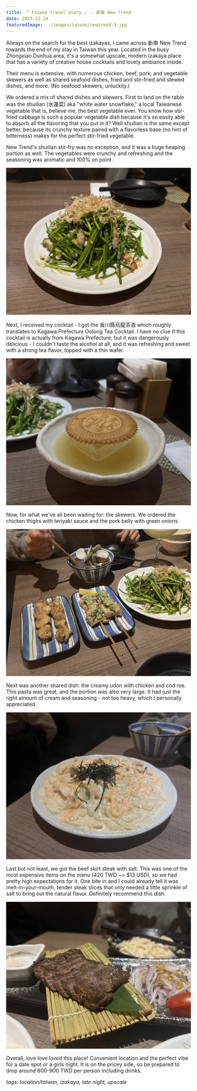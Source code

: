 ```yaml
---
title: 「 taiwan travel diary 」 - 新串 New Trend
date: 2023-12-24
featuredImage: ../images/taiwan/newtrend-3.jpg
---
```


Always on the search for the best izakayas, I came across 新串 New Trend towards the end of my stay in Taiwan this year. Located in the busy Zhongxiao Dunhua area, it's a somewhat upscale, modern izakaya place that has a variety of creative house cocktails and lovely ambiance inside.

Their menu is extensive, with numerous chicken, beef, pork, and vegetable skewers as well as shared seafood dishes, fried and stir-fried and stewed dishes, and more. (No seafood skewers, unluckily.)

We ordered a mix of shared dishes and skewers. First to land on the table was the shuilian (水蓮菜) aka "white water snowflake," a local Taiwanese vegetable that is, believe me, the best vegetable ever. You know how stir-fried cabbage is such a popular vegetable dish because it's so easily able to absorb all the flavoring that you put in it? Well shuilian is the same except better, because its crunchy texture paired with a flavorless base (no hint of bitterness) makes for the perfect stir-fried vegetable.

New Trend's shuilian stir-fry was no exception, and it was a huge heaping portion as well. The vegetables were crunchy and refreshing and the seasoning was aromatic and 100% on point.

<div>
    <img src="../images/taiwan/newtrend-1.jpg" 
        alt="Shuilian vegetable at New Trend"
        style="height: 400px; object-fit:cover;display:inline-block;"
    />
</div>

Next, I received my cocktail - I got the 香川縣烏龍茶酒 which roughly translates to Kagawa Prefecture Oolong Tea Cocktail. I have no clue if this cocktail is actually from Kagawa Prefecture, but it was dangerously delicious - I couldn't taste the alcohol at all, and it was refreshing and sweet with a strong tea flavor, topped with a thin wafer.

<div>
    <img src="../images/taiwan/newtrend-2.jpg" 
        alt="Cocktail at New Trend"
        style="height: 400px; object-fit:cover;display:inline-block;"
    />
</div>

Now, for what we've all been waiting for: the skewers. We ordered the chicken thighs with teriyaki sauce and the pork belly with green onions.

<div>
    <img src="../images/taiwan/newtrend-3.jpg" 
        alt="Skewers at New Trend"
        style="height: 400px; object-fit:cover;display:inline-block;"
    />
</div>

Next was another shared dish: the creamy udon with chicken and cod roe. This pasta was great, and the portion was also very large. It had just the right amount of cream and seasoning - not too heavy, which I personally appreciated.

<div>
    <img src="../images/taiwan/newtrend-4.jpg" 
        alt="Mentaiko udon at New Trend"
        style="height: 400px; object-fit:cover;display:inline-block;"
    />
</div>

Last but not least, we got the beef skirt steak with salt. This was one of the most expensive items on the menu (420 TWD ~= $13 USD), so we had pretty high expectations for it. One bite in and I could already tell it was melt-in-your-mouth, tender steak slices that only needed a little sprinkle of salt to bring out the natural flavor. Definitely recommend this dish.

<div>
    <img src="../images/taiwan/newtrend-5.jpg" 
        alt="Mentaiko udon at New Trend"
        style="height: 400px; object-fit:cover;display:inline-block;"
    />
</div>

Overall, love love _loved_ this place! Convenient location and the perfect vibe for a date spot or a girls night. It is on the pricey side, so be prepared to drop around 800-900 TWD per person including drinks.

_tags: location/taiwan, izakaya, late night, upscale_
